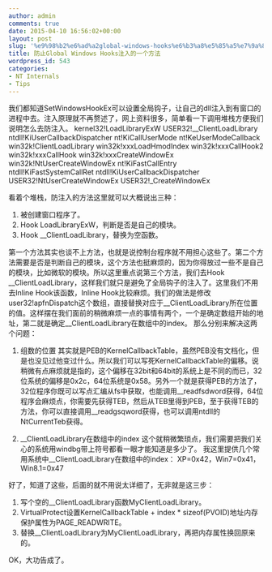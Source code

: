 ```yaml
---
author: admin
comments: true
date: 2015-04-10 16:56:02+00:00
layout: post
slug: '%e9%98%b2%e6%ad%a2global-windows-hooks%e6%b3%a8%e5%85%a5%e7%9a%84%e4%b8%80%e4%b8%aa%e6%96%b9%e6%b3%95'
title: 防止Global Windows Hooks注入的一个方法
wordpress_id: 543
categories:
- NT Internals
- Tips
---
```


我们都知道SetWindowsHookEx可以设置全局钩子，让自己的dll注入到有窗口的进程中去。注入原理就不再赘述了，网上资料很多，简单看一下调用堆栈方便我们说明怎么去防注入。
kernel32!LoadLibraryExW
USER32!__ClientLoadLibrary
ntdll!KiUserCallbackDispatcher
nt!KiCallUserMode
nt!KeUserModeCallback
win32k!ClientLoadLibrary
win32k!xxxLoadHmodIndex
win32k!xxxCallHook2
win32k!xxxCallHook
win32k!xxxCreateWindowEx
win32k!NtUserCreateWindowEx
nt!KiFastCallEntry
ntdll!KiFastSystemCallRet
ntdll!KiUserCallbackDispatcher
USER32!NtUserCreateWindowEx
USER32!_CreateWindowEx

看着个堆栈，防注入的方法这里就可以大概说出三种：
1. 被创建窗口程序了。
2. Hook LoadLibraryExW，判断是否是自己的模块。
3. Hook __ClientLoadLibrary，替换为空函数。

第一个方法其实也谈不上方法，也就是说控制台程序就不用担心这些了。第二个方法需要是否是判断自己的模块，这个方法也挺麻烦的，因为你得放过一些不是自己的模块，比如微软的模块。所以这里重点说第三个方法，我们去Hook __ClientLoadLibrary，这样我们就只是避免了全局钩子的注入了。这里我们不用去Inline Hook该函数，Inline Hook比较麻烦。我们的做法是修改user32!apfnDispatch这个数组，直接替换对应于__ClientLoadLibrary所在位置的值。这样摆在我们面前的稍微麻烦一点的事情有两个，一个是确定数组开始的地址，第二就是确定__ClientLoadLibrary在数组中的index。
那么分别来解决这两个问题：

1. 组数的位置
其实就是PEB的KernelCallbackTable，虽然PEB没有文档化，但是也没见过他变过什么。所以我们可以写死KernelCallbackTable的偏移。说稍微有点麻烦就是指的，这个偏移在32bit和64bit的系统上是不同的而已，32位系统的偏移是0x2c，64位系统是0x58。另外一个就是获得PEB的方法了，32位程序你既可以写点汇编从fs中获取，也能调用__readfsdword获得，64位程序会麻烦点，你需要先获得TEB，然后从TEB里得到PEB，至于获得TEB的方法，你可以直接调用__readgsqword获得，也可以调用ntdll的NtCurrentTeb获得。

2. __ClientLoadLibrary在数组中的index
这个就稍微繁琐点，我们需要把我们关心的系统用windbg带上符号都看一眼才能知道是多少了。
我这里提供几个常用系统中__ClientLoadLibrary在数组中的index：
XP=0x42，Win7=0x41，Win8.1=0x47

好了，知道了这些，后面的就不用说太详细了，无非就是这三步：
1. 写个空的__ClientLoadLibrary函数MyClientLoadLibrary。
2. VirtualProtect设置KernelCallbackTable + index * sizeof(PVOID)地址内存保护属性为PAGE_READWRITE。
3. 替换__ClientLoadLibrary为MyClientLoadLibrary，再把内存属性换回原来的。

OK，大功告成了。
